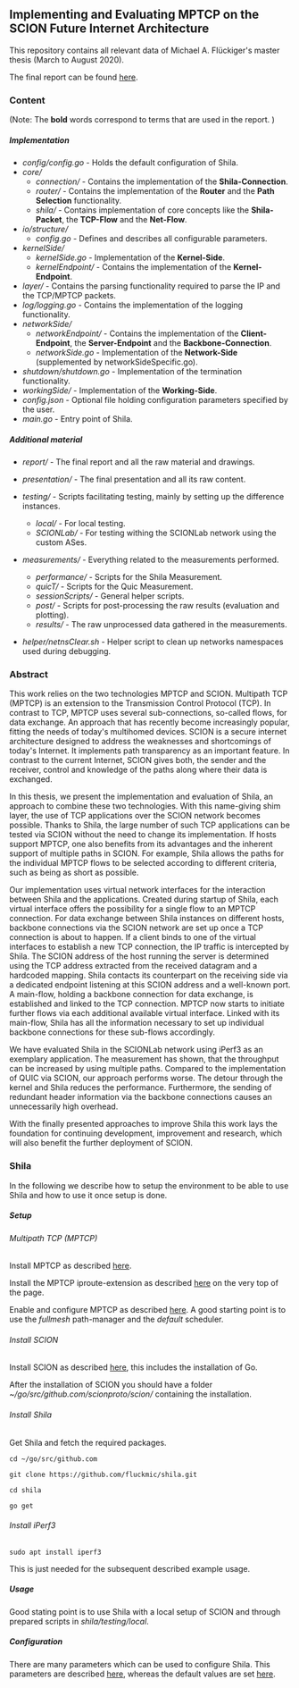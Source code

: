 ## Implementing and Evaluating MPTCP on the SCION Future Internet Architecture

This repository contains all relevant data of Michael A. Flückiger's master thesis (March to August 2020). 

The final report can be found [here](https://github.com/fluckmic/shila/blob/hand-in/report/Report-ImplAndEvalMPTCPonSCION-Maf.pdf).

### Content

(Note: The **bold** words correspond to terms that are used in the report. )

##### Implementation

- *config/config.go* - Holds the default configuration of Shila.
- *core/*
  - *connection/* - Contains the implementation of the **Shila-Connection**.
  - *router/* - Contains the implementation of the **Router** and the **Path Selection** functionality.
  - *shila/* - Contains implementation of core concepts like the **Shila-Packet**, the **TCP-Flow** and the **Net-Flow**.
- *io/structure/* 
  - *config.go* - Defines and describes all configurable parameters.
- *kernelSide/*
  - *kernelSide.go* - Implementation of the **Kernel-Side**.
  - *kernelEndpoint/* - Contains the implementation of the **Kernel-Endpoint**.
- *layer/* - Contains the parsing functionality required to parse the IP and the TCP/MPTCP packets.
- *log/logging.go* - Contains the implementation of the logging functionality.
- *networkSide/* 
  - *networkEndpoint/* - Contains the implementation of the **Client-Endpoint**, the **Server-Endpoint** and the **Backbone-Connection**.
  - *networkSide.go* - Implementation of the **Network-Side** (supplemented by networkSideSpecific.go).
- *shutdown/shutdown.go* - Implementation of the termination functionality.
- *workingSide/* - Implementation of the **Working-Side**.
- *config.json* - Optional file holding configuration parameters specified by the user.
- *main.go* - Entry point of Shila.

##### Additional material

- *report/* - The final report and all the raw material and drawings.
- *presentation/* - The final presentation and all its raw content.

- *testing/* - Scripts facilitating testing, mainly by setting up the difference instances.
  - *local/* - For local testing.
  - *SCIONLab/* - For testing withing the SCIONLab network using the custom ASes.

- *measurements/* - Everything related to the measurements performed.
  - *performance/* - Scripts for the Shila Measurement.
  - *quicT/* - Scripts for the Quic Measurement.
  - *sessionScripts/* - General helper scripts.
  - *post/* - Scripts for post-processing the raw results (evaluation and plotting).
  - *results/* - The raw unprocessed data gathered in the measurements.
- *helper/netnsClear.sh* - Helper script to clean up networks namespaces used during debugging.

### Abstract

This work relies on the two technologies MPTCP and SCION. Multipath TCP (MPTCP) is an extension to the Transmission Control Protocol (TCP). In contrast to TCP, MPTCP uses several sub-connections, so-called flows, for data exchange. An approach that has recently become increasingly popular, fitting the needs of today's multihomed devices. SCION is a secure internet architecture designed to address the weaknesses and shortcomings of today's Internet. It implements path transparency as an important feature. In contrast to the current Internet, SCION gives both, the sender and the receiver, control and knowledge of the paths along where their data is exchanged.

In this thesis, we present the implementation and evaluation of Shila, an approach to combine these two technologies. With this name-giving shim layer, the use of TCP applications over the SCION network becomes possible. Thanks to Shila, the large number of such TCP applications can be tested via SCION without the need to change its implementation. If hosts support MPTCP, one also benefits from its advantages and the inherent support of multiple paths in SCION. For example, Shila allows the paths for the individual MPTCP flows to be selected according to different criteria, such as being as short as possible.

Our implementation uses virtual network interfaces for the interaction between Shila and the applications. Created during startup of Shila, each virtual interface offers the possibility for a single flow to an MPTCP connection. For data exchange between Shila instances on different hosts, backbone connections via the SCION network are set up once a TCP connection is about to happen. If a client binds to one of the virtual interfaces to establish a new TCP connection, the IP traffic is intercepted by Shila. The SCION address of the host running the server is determined using the TCP address extracted from the received datagram and a hardcoded mapping. Shila contacts its counterpart on the receiving side via a dedicated endpoint listening at this SCION address and a well-known port. A main-flow, holding a backbone connection for data exchange, is established and linked to the TCP connection. MPTCP now starts to initiate further flows via each additional available virtual interface. Linked with its main-flow, Shila has all the information necessary to set up individual backbone connections for these sub-flows accordingly.

We have evaluated Shila in the SCIONLab network using iPerf3 as an exemplary application. The measurement has shown, that the throughput can be increased by using multiple paths. Compared to the implementation of QUIC via SCION, our approach performs worse. The detour through the kernel and Shila reduces the performance. Furthermore, the sending of redundant header information via the backbone connections causes an unnecessarily high overhead.

With the finally presented approaches to improve Shila this work lays the foundation for continuing development, improvement and research, which will also benefit the further deployment of SCION.

### Shila

In the following we describe how to setup the environment to be able to use Shila and how to use it once setup is done.

##### Setup

###### Multipath TCP (MPTCP)

Install MPTCP as described [here](http://multipath-tcp.org/pmwiki.php/Users/AptRepository).

Install the MPTCP iproute-extension as described [here](http://multipath-tcp.org/pmwiki.php/Users/Tools) on the very top of the page.

Enable and configure MPTCP as described [here](http://multipath-tcp.org/pmwiki.php/Users/Tools). A good starting point is to use the *fullmesh* path-manager and the *default* scheduler.

###### Install SCION

Install SCION as described [here](https://github.com/netsec-ethz/scion), this includes the installation of Go.

After the installation of SCION you should have a folder *~/go/src/github.com/scionproto/scion/* containing the installation.

###### Install Shila

Get Shila and fetch the required packages.

`cd ~/go/src/github.com`

`git clone https://github.com/fluckmic/shila.git`

`cd shila`

`go get`

###### Install iPerf3 

`sudo apt install iperf3`

This is just needed for the subsequent described example usage.

##### Usage

Good stating point is to use Shila with a local setup of SCION and through prepared scripts in *shila/testing/local*.



##### Configuration

There are many parameters which can be used to configure Shila. This parameters are described [here](https://github.com/fluckmic/shila/blob/hand-in/io/structure/config.go), whereas the default values are set [here](https://github.com/fluckmic/shila/blob/hand-in/config/config.go).